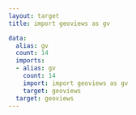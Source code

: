 ```yaml
---
layout: target
title: import geoviews as gv

data:
  alias: gv
  count: 14
  imports:
  - alias: gv
    count: 14
    import: import geoviews as gv
    target: geoviews
  target: geoviews
---
```

